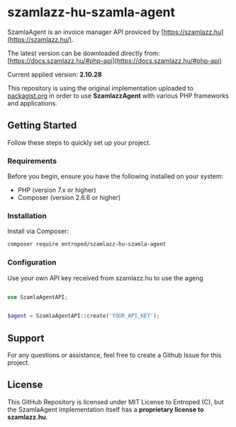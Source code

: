 # szamlazz-hu-szamla-agent

SzamlaAgent is an invoice manager API proviced by [https://szamlazz.hu](https://szamlazz.hu/).

The latest version can be downloaded directly from: [https://docs.szamlazz.hu/#php-api](https://docs.szamlazz.hu/#php-api)

Current applied version: **2.10.28**

This repository is using the original implementation uploaded to [packagist.org](https://packagist.org/) in order to use **SzamlazzAgent** with various PHP frameworks and applications.

## Getting Started

Follow these steps to quickly set up your  project.

### Requirements

Before you begin, ensure you have the following installed on your system:

- PHP (version 7.x or higher)
- Composer (version 2.6.6 or higher)

### Installation

Install via Composer:

```bash
composer require entroped/szamlazz-hu-szamla-agent
```

### Configuration

Use your own API key received from szamlazz.hu to use the ageng
```php

use SzamlaAgentAPI;


$agent = SzamlaAgentAPI::create('YOUR_API_KEY');

```

## Support

For any questions or assistance, feel free to create a Github Issue for this project.

## License

This GitHub Repository is licensed under MIT License to Entroped (C), but the SzamlaAgent implementation itself has a **proprietary license to szamlazz.hu**.
